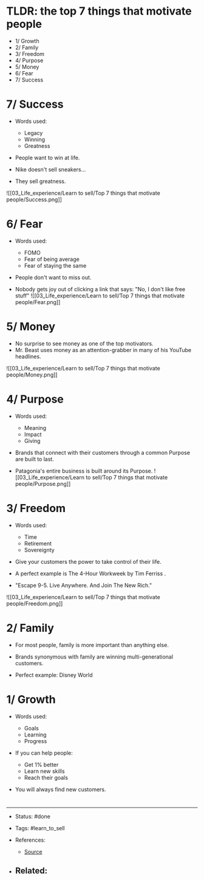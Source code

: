 # TLDR: the top 7 things that motivate people

- 1/ Growth
- 2/ Family
- 3/ Freedom
- 4/ Purpose
- 5/ Money
- 6/ Fear
- 7/ Success


# 7/ Success

- Words used:
	- Legacy
	- Winning
	- Greatness
- People want to win at life.

- Nike doesn't sell sneakers...
- They sell greatness.

![[03_Life_experience/Learn to sell/Top 7 things that motivate people/Success.png]]


# 6/ Fear

- Words used:
	- FOMO
	- Fear of being average
	- Fear of staying the same

- People don't want to miss out.
- Nobody gets joy out of clicking a link that says: "No, I don't like free stuff"
![[03_Life_experience/Learn to sell/Top 7 things that motivate people/Fear.png]]


# 5/ Money

- No surprise to see money as one of the top motivators.
- Mr. Beast uses money as an attention-grabber in many of his YouTube headlines.

![[03_Life_experience/Learn to sell/Top 7 things that motivate people/Money.png]]


# 4/ Purpose

- Words used:
	- Meaning
	- Impact
	- Giving
- Brands that connect with their customers through a common Purpose are built to last.

- Patagonia's entire business is built around its Purpose.
![[03_Life_experience/Learn to sell/Top 7 things that motivate people/Purpose.png]]


# 3/ Freedom

- Words used:
	- Time
	- Retirement
	- Sovereignty
- Give your customers the power to take control of their life.

- A perfect example is The 4-Hour Workweek by Tim Ferriss .
- "Escape 9-5. Live Anywhere. And Join The New Rich."

![[03_Life_experience/Learn to sell/Top 7 things that motivate people/Freedom.png]]


# 2/ Family

- For most people, family is more important than anything else.
- Brands synonymous with family are winning multi-generational customers.

- Perfect example: Disney World


# 1/ Growth

- Words used:
	- Goals
	- Learning
	- Progress

- If you can help people:
	- Get 1% better
	- Learn new skills
	- Reach their goals

- You will always find new customers.






# 

---
- Status: #done

- Tags: #learn_to_sell 

- References:
	- [Source](https://twitter.com/joe_portsmouth/status/1563150074192232454)

- Related:
	- 
